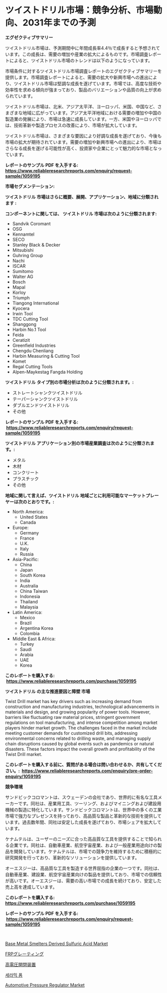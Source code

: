 <p><h1>ツイストドリル市場：競争分析、市場動向、2031年までの予測</h1></p><p><strong>エグゼクティブサマリー</strong></p>
<p><p>ツイストドリル市場は、予測期間中に年間成長率4.4％で成長すると予想されています。この成長は、需要の増加や産業の拡大によるものです。市場調査レポートによると、ツイストドリル市場のトレンドは以下のようになっています。</p><p>市場条件に対するツイストドリル市場調査レポートのエグゼクティブサマリーを提供します。市場調査レポートによると、需要の拡大や新興市場への進出により、ツイストドリル市場は堅調な成長を遂げています。市場では、高度な技術や効率性を求める傾向が強まっており、製品のバリエーションや品質の向上が求められています。</p><p>ツイストドリル市場は、北米、アジア太平洋、ヨーロッパ、米国、中国など、さまざまな地域に広がっています。アジア太平洋地域における需要の増加や中国の製造業の発展により、市場は急速に成長しています。一方、米国やヨーロッパでは、技術革新や製造プロセスの改善により、市場が拡大しています。</p><p>ツイストドリル市場は、さまざまな要因により好調な成長を遂げており、今後も市場の拡大が期待されています。需要の増加や新興市場への進出により、市場はさらなる成長を遂げる可能性が高く、投資家や企業にとって魅力的な市場となっています。</p></p>
<p><strong>レポートのサンプル PDF を入手する: <a href="https://www.reliableresearchreports.com/enquiry/request-sample/1059195">https://www.reliableresearchreports.com/enquiry/request-sample/1059195</a></strong></p>
<p><strong>市場セグメンテーション:</strong></p>
<p><strong> ツイストドリル 市場はさらに概要、展開、アプリケーション、地域に分類されます :</strong></p>
<p><strong>コンポーネントに関しては、 ツイストドリル 市場は次のように分類されます: &nbsp;</strong></p>
<p><ul><li>Sandvik Coromant</li><li>OSG</li><li>Kennamtel</li><li>SECO</li><li>Stanley Black & Decker</li><li>Mitsubishi</li><li>Guhring Group</li><li>Nachi</li><li>ISCAR</li><li>Sumitomo</li><li>Walter AG</li><li>Bosch</li><li>Mapal</li><li>Korloy</li><li>Triumph</li><li>Tiangong International</li><li>Kyocera</li><li>Irwin Tool</li><li>TDC Cutting Tool</li><li>Shanggong</li><li>Harbin No.1 Tool</li><li>Feida</li><li>Ceratizit</li><li>Greenfield Industries</li><li>Chengdu Chenliang</li><li>Harbin Measuring & Cutting Tool</li><li>Komet</li><li>Regal Cutting Tools</li><li>Alpen-Maykestag
    Fangda Holding</li></ul></p>
<p><strong> ツイストドリル タイプ別の市場分析は次のように分類されます。:</strong></p>
<p><ul><li>ストレートシャンクツイストドリル</li><li>テーパーシャンクツイストドリル</li><li>ダブルエンドツイストドリル</li><li>その他</li></ul></p>
<p><strong>レポートのサンプル PDF を入手する: &nbsp;<a href="https://www.reliableresearchreports.com/enquiry/request-sample/1059195">https://www.reliableresearchreports.com/enquiry/request-sample/1059195</a></strong></p>
<p><strong> ツイストドリル アプリケーション別の市場産業調査は次のように分類されます。:</strong></p>
<p><ul><li>メタル</li><li>木材</li><li>コンクリート</li><li>プラスチック</li><li>その他</li></ul></p>
<p><strong>地域に関して言えば、ツイストドリル 地域ごとに利用可能なマーケットプレーヤーは次のとおりです。:</strong></p>
<p><ul>
    <li>
        North America:
        <ul>
            <li>United States</li>
            <li>Canada</li>
        </ul>
    </li>
    <li>
        Europe:
        <ul>
            <li>Germany</li>
            <li>France</li>
            <li>U.K.</li>
            <li>Italy</li>
            <li>Russia</li>
        </ul>
    </li>
    <li>
        Asia-Pacific:
        <ul>
            <li>China</li>
            <li>Japan</li>
            <li>South Korea</li>
            <li>India</li>
            <li>Australia</li>
            <li>China Taiwan</li>
            <li>Indonesia</li>
            <li>Thailand</li>
            <li>Malaysia</li>
        </ul>
    </li>
    <li>
        Latin America:
        <ul>
            <li>Mexico</li>
            <li>Brazil</li>
            <li>Argentina Korea</li>
            <li>Colombia</li>
        </ul>
    </li>
    <li>
        Middle East & Africa:
        <ul>
            <li>Turkey</li>
            <li>Saudi</li>
            <li>Arabia</li>
            <li>UAE</li>
            <li>Korea</li>
        </ul>
    </li>
    </ul></p>
<p><strong>このレポートを購入する: &nbsp;<a href="https://www.reliableresearchreports.com/purchase/1059195">https://www.reliableresearchreports.com/purchase/1059195</a></strong></p>
<p><strong>ツイストドリル の主な推進要因と障壁 市場</strong></p>
<p><p>Twist Drill market has key drivers such as increasing demand from construction and manufacturing industries, technological advancements in materials and design, and growing popularity of power tools. However, barriers like fluctuating raw material prices, stringent government regulations on tool manufacturing, and intense competition among market players hinder market growth. The challenges faced in the market include meeting customer demands for customized drill bits, addressing environmental concerns related to drilling waste, and managing supply chain disruptions caused by global events such as pandemics or natural disasters. These factors impact the overall growth and profitability of the Twist Drill market.</p></p>
<p><strong>このレポートを購入する前に、質問がある場合は問い合わせるか、共有してください。:&nbsp; <a href="https://www.reliableresearchreports.com/enquiry/pre-order-enquiry/1059195">https://www.reliableresearchreports.com/enquiry/pre-order-enquiry/1059195</a></strong></p>
<p><strong>競争環境</strong></p>
<p><p>サンドビックコロマントは、スウェーデンの会社であり、世界的に有名な工具メーカーです。同社は、産業用工具、ツーリング、およびマイニングおよび建設用機械の製造に特化しています。サンドビックコロマントは、世界中の多くの工業市場で強力なプレゼンスを持っており、高品質な製品と革新的な技術を提供しています。過去数年間、同社は安定した成長を遂げており、市場シェアを拡大しています。</p><p>ケナムテルは、ユーザーのニーズに合った高品質な工具を提供することで知られる企業です。同社は、自動車産業、航空宇宙産業、および一般産業用途向けの製品を開発しています。ケナムテルは、市場での競争力を維持するために積極的に研究開発を行っており、革新的なソリューションを提供しています。</p><p>オーエスジーは、高品質な工具を製造する世界屈指の企業の一つです。同社は、自動車産業、建設業、航空宇宙産業向けの製品を提供しており、市場での信頼性が高いです。オーエスジーは、需要の高い市場での成長を続けており、安定した売上高を達成しています。</p></p>
<p><strong>このレポートを購入する: &nbsp; <a href="https://www.reliableresearchreports.com/purchase/1059195">https://www.reliableresearchreports.com/purchase/1059195</a></strong></p>
<p><strong>レポートのサンプル PDF を入手する: &nbsp;<a href="https://www.reliableresearchreports.com/enquiry/request-sample/1059195">https://www.reliableresearchreports.com/enquiry/request-sample/1059195</a></strong><strong></strong></p>
<p>&nbsp;</p>
<p><p><a href="https://issuu.com/reportprime-2/docs/base-metal-smelters-derived-sulfuric-acid-market-s">Base Metal Smelters Derived Sulfuric Acid Market</a></p><p><a href="https://github.com/zekaoe592392/Market-Research-Report-List-1/blob/main/1100697188803.md">FRPグレーティング</a></p><p><a href="https://medium.com/@francoweber2023/%E9%AB%98%E9%9B%BB%E5%9C%A7%E3%82%B9%E3%82%A4%E3%83%83%E3%83%81%E3%82%AE%E3%82%A2%E5%B8%82%E5%A0%B4-%E5%B8%82%E5%A0%B4cagr-%E5%B8%82%E5%A0%B4%E5%8B%95%E5%90%91-%E3%81%8A%E3%82%88%E3%81%B3%E6%88%90%E9%95%B7%E6%88%A6%E7%95%A5%E3%81%B8%E3%81%AE%E6%B4%9E%E5%AF%9F-464206b294ac">高電圧開閉装置</a></p><p><a href="https://github.com/vs10l4sfg5c/Market-Research-Report-List-1/blob/main/5932959188709.md">세라믹 폼</a></p><p><a href="https://view.publitas.com/reportprime-1/automotive-pressure-regulator-market-offer-valuable-insights-into-market-size-market-share-market-trends-and-projections-spanning-from-2023-to-2030/">Automotive Pressure Regulator Market</a></p></p>